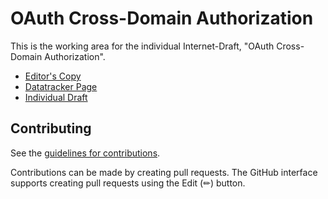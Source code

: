 # OAuth Cross-Domain Authorization

This is the working area for the individual Internet-Draft, "OAuth Cross-Domain Authorization".

* [Editor's Copy](https://aaronpk.github.io/draft-parecki-oauth-cross-domain-authorization/draft-parecki-oauth-cross-domain-authorization.html)
* [Datatracker Page](https://datatracker.ietf.org/doc/draft-parecki-oauth-cross-domain-authorization)
* [Individual Draft](https://datatracker.ietf.org/doc/html/draft-parecki-oauth-cross-domain-authorization)


## Contributing

See the
[guidelines for contributions](https://github.com/aaronpk/draft-parecki-oauth-cross-domain-authorization/blob/main/CONTRIBUTING.md).

Contributions can be made by creating pull requests.
The GitHub interface supports creating pull requests using the Edit (✏) button.

